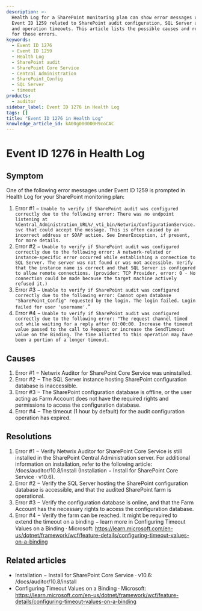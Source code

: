 ```yaml
---
description: >-
  Health Log for a SharePoint monitoring plan can show error messages under
  Event ID 1259 related to SharePoint audit configuration, SQL Server access,
  and operation timeouts. This article lists the possible causes and resolutions
  for those errors.
keywords:
  - Event ID 1276
  - Event ID 1259
  - Health Log
  - SharePoint audit
  - SharePoint Core Service
  - Central Administration
  - SharePoint_Config
  - SQL Server
  - timeout
products:
  - auditor
sidebar_label: Event ID 1276 in Health Log
tags: []
title: "Event ID 1276 in Health Log"
knowledge_article_id: kA00g000000H9coCAC
---
```


# Event ID 1276 in Health Log

## Symptom

One of the following error messages under Event ID 1259 is prompted in Health Log for your SharePoint monitoring plan:

1. Error #1 − `Unable to verify if SharePoint audit was configured correctly due to the following error: There was no endpoint listening at %Central_Administration_URL%/_vti_bin/Netwrix/ConfigurationService.svc that could accept the message. This is often caused by an incorrect address or SOAP action. See InnerException, if present, for more details.`
2. Error #2 − `Unable to verify if SharePoint audit was configured correctly due to the following error: A network-related or instance-specific error occurred while establishing a connection to SQL Server. The server was not found or was not accessible. Verify that the instance name is correct and that SQL Server is configured to allow remote connections. (provider: TCP Provider, error: 0 - No connection could be made because the target machine actively refused it.)`
3. Error #3 − `Unable to verify if SharePoint audit was configured correctly due to the following error: Cannot open database "SharePoint_Config" requested by the login. The login failed. Login failed for user 'username'.`"
4. Error #4 − `Unable to verify if SharePoint audit was configured correctly due to the following error: "The request channel timed out while waiting for a reply after 01:00:00. Increase the timeout value passed to the call to Request or increase the SendTimeout value on the Binding. The time allotted to this operation may have been a portion of a longer timeout.`

## Causes

1. Error #1 − Netwrix Auditor for SharePoint Core Service was uninstalled.
2. Error #2 − The SQL Server instance hosting SharePoint configuration database is inaccessible.
3. Error #3 − The SharePoint configuration database is offline, or the user acting as Farm Account does not have the required rights and permissions to access the configuration database.
4. Error #4 − The timeout (1 hour by default) for the audit configuration operation has expired.

## Resolutions

1. Error #1 − Verify Netwrix Auditor for SharePoint Core Service is still installed in the SharePoint Central Administration server. For additional information on installation, refer to the following article: /docs/auditor/10.8/install (Installation − Install for SharePoint Core Service · v10.6).
2. Error #2 − Verify the SQL Server hosting the SharePoint configuration database is accessible, and that the audited SharePoint farm is operational.
3. Error #3 − Verify the configuration database is online, and that the Farm Account has the necessary rights to access the configuration database.
4. Error #4 − Verify the farm can be reached. It might be required to extend the timeout on a binding − learn more in Configuring Timeout Values on a Binding ⸱ Microsoft: https://learn.microsoft.com/en-us/dotnet/framework/wcf/feature-details/configuring-timeout-values-on-a-binding

## Related articles

- Installation − Install for SharePoint Core Service · v10.6: /docs/auditor/10.8/install
- Configuring Timeout Values on a Binding ⸱ Microsoft: https://learn.microsoft.com/en-us/dotnet/framework/wcf/feature-details/configuring-timeout-values-on-a-binding
